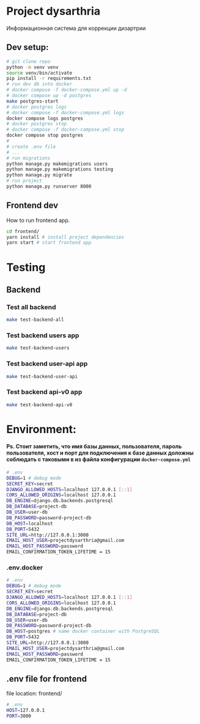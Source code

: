 # Project dysarthria
Информационная система для коррекции дизартрии
## Dev setup:
```bash
# git clone repo
python -m venv venv
source venv/bin/activate
pip install -r requirements.txt
# run dev db into docker
# docker compose -f docker-compose.yml up -d
# docker compose up -d postgres
make postgres-start 
# docker postgres logs
# docker compose -f docker-compose.yml logs
docker compose logs postgres   
# docker postgres stop
# docker compose -f docker-compose.yml stop
docker compose stop postgres 
# 
# create .env file
# ...
# run migrations
python manage.py makemigrations users
python manage.py makemigrations testing
python manage.py migrate
# run project
python manage.py runserver 8000 
```
## Frontend dev
How to run frontend app.
```bash
cd frontend/
yarn install # install project dependencies
yarn start # start frontend app
```
# Testing
## Backend
### Test all backend
```bash
make test-backend-all  
```
### Test backend users app
```bash
make test-backend-users
```
### Test backend user-api app
```bash
make test-backend-user-api
```
### Test backend api-v0 app
```bash
make test-backend-api-v0
```
# Environment:
#### Ps. Стоит заметить, что имя базы данных, пользователя, пароль пользователя, хост и порт для подключения к базе данных доложны соблюдать с таковыми в из файла конфигурации `docker-compose.yml`
```bash
# .env
DEBUG=1 # debug mode
SECRET_KEY=secret
DJANGO_ALLOWED_HOSTS=localhost 127.0.0.1 [::1]
CORS_ALLOWED_ORIGINS=localhost 127.0.0.1
DB_ENGINE=django.db.backends.postgresql
DB_DATABASE=project-db
DB_USER=user-db
DB_PASSWORD=password-project-db
DB_HOST=localhost
DB_PORT=5432
SITE_URL=http://127.0.0.1:3000
EMAIL_HOST_USER=projectdysarthria@gmail.com
EMAIL_HOST_PASSWORD=password
EMAIL_CONFIRMATION_TOKEN_LIFETIME = 15
```
### .env.docker
```bash
# .env
DEBUG=1 # debug mode
SECRET_KEY=secret
DJANGO_ALLOWED_HOSTS=localhost 127.0.0.1 [::1]
CORS_ALLOWED_ORIGINS=localhost 127.0.0.1
DB_ENGINE=django.db.backends.postgresql
DB_DATABASE=project-db
DB_USER=user-db
DB_PASSWORD=password-project-db
DB_HOST=postgres # name docker container with PostgreSQL
DB_PORT=5432
SITE_URL=http://127.0.0.1:3000
EMAIL_HOST_USER=projectdysarthria@gmail.com
EMAIL_HOST_PASSWORD=password
EMAIL_CONFIRMATION_TOKEN_LIFETIME = 15
```
## .env file for frontend
file location: frontend/
```bash
# .env
HOST=127.0.0.1
PORT=3000
```
